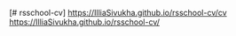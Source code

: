 [# rsschool-cv]
https://IlliaSivukha.github.io/rsschool-cv/cv
https://IlliaSivukha.github.io/rsschool-cv/
